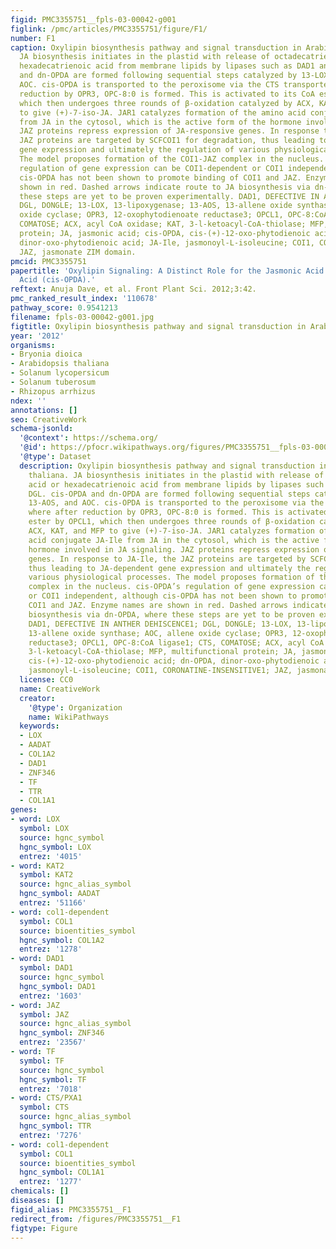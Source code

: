 ```yaml
---
figid: PMC3355751__fpls-03-00042-g001
figlink: /pmc/articles/PMC3355751/figure/F1/
number: F1
caption: Oxylipin biosynthesis pathway and signal transduction in Arabidopsis thaliana.
  JA biosynthesis initiates in the plastid with release of octadecatrienoic acid or
  hexadecatrienoic acid from membrane lipids by lipases such as DAD1 and DGL. cis-OPDA
  and dn-OPDA are formed following sequential steps catalyzed by 13-LOX, 13-AOS, and
  AOC. cis-OPDA is transported to the peroxisome via the CTS transporter, where after
  reduction by OPR3, OPC-8:0 is formed. This is activated to its CoA ester by OPCL1,
  which then undergoes three rounds of β-oxidation catalyzed by ACX, KAT, and MFP
  to give (+)-7-iso-JA. JAR1 catalyzes formation of the amino acid conjugate JA-Ile
  from JA in the cytosol, which is the active form of the hormone involved in JA signaling.
  JAZ proteins repress expression of JA-responsive genes. In response to JA-Ile, the
  JAZ proteins are targeted by SCFCOI1 for degradation, thus leading to JA-dependent
  gene expression and ultimately the regulation of various physiological processes.
  The model proposes formation of the COI1-JAZ complex in the nucleus. cis-OPDA’s
  regulation of gene expression can be COI1-dependent or COI1 independent, although
  cis-OPDA has not been shown to promote binding of COI1 and JAZ. Enzyme names are
  shown in red. Dashed arrows indicate route to JA biosynthesis via dn-OPDA, where
  these steps are yet to be proven experimentally. DAD1, DEFECTIVE IN ANTHER DEHISCENCE1;
  DGL, DONGLE; 13-LOX, 13-lipoxygenase; 13-AOS, 13-allene oxide synthase; AOC, allene
  oxide cyclase; OPR3, 12-oxophytodienoate reductase3; OPCL1, OPC-8:CoA ligase1; CTS,
  COMATOSE; ACX, acyl CoA oxidase; KAT, 3-l-ketoacyl-CoA-thiolase; MFP, multifunctional
  protein; JA, jasmonic acid; cis-OPDA, cis-(+)-12-oxo-phytodienoic acid; dn-OPDA,
  dinor-oxo-phytodienoic acid; JA-Ile, jasmonoyl-L-isoleucine; COI1, CORONATINE-INSENSITIVE1;
  JAZ, jasmonate ZIM domain.
pmcid: PMC3355751
papertitle: 'Oxylipin Signaling: A Distinct Role for the Jasmonic Acid Precursor cis-(+)-12-Oxo-Phytodienoic
  Acid (cis-OPDA).'
reftext: Anuja Dave, et al. Front Plant Sci. 2012;3:42.
pmc_ranked_result_index: '110678'
pathway_score: 0.9541213
filename: fpls-03-00042-g001.jpg
figtitle: Oxylipin biosynthesis pathway and signal transduction in Arabidopsis thaliana
year: '2012'
organisms:
- Bryonia dioica
- Arabidopsis thaliana
- Solanum lycopersicum
- Solanum tuberosum
- Rhizopus arrhizus
ndex: ''
annotations: []
seo: CreativeWork
schema-jsonld:
  '@context': https://schema.org/
  '@id': https://pfocr.wikipathways.org/figures/PMC3355751__fpls-03-00042-g001.html
  '@type': Dataset
  description: Oxylipin biosynthesis pathway and signal transduction in Arabidopsis
    thaliana. JA biosynthesis initiates in the plastid with release of octadecatrienoic
    acid or hexadecatrienoic acid from membrane lipids by lipases such as DAD1 and
    DGL. cis-OPDA and dn-OPDA are formed following sequential steps catalyzed by 13-LOX,
    13-AOS, and AOC. cis-OPDA is transported to the peroxisome via the CTS transporter,
    where after reduction by OPR3, OPC-8:0 is formed. This is activated to its CoA
    ester by OPCL1, which then undergoes three rounds of β-oxidation catalyzed by
    ACX, KAT, and MFP to give (+)-7-iso-JA. JAR1 catalyzes formation of the amino
    acid conjugate JA-Ile from JA in the cytosol, which is the active form of the
    hormone involved in JA signaling. JAZ proteins repress expression of JA-responsive
    genes. In response to JA-Ile, the JAZ proteins are targeted by SCFCOI1 for degradation,
    thus leading to JA-dependent gene expression and ultimately the regulation of
    various physiological processes. The model proposes formation of the COI1-JAZ
    complex in the nucleus. cis-OPDA’s regulation of gene expression can be COI1-dependent
    or COI1 independent, although cis-OPDA has not been shown to promote binding of
    COI1 and JAZ. Enzyme names are shown in red. Dashed arrows indicate route to JA
    biosynthesis via dn-OPDA, where these steps are yet to be proven experimentally.
    DAD1, DEFECTIVE IN ANTHER DEHISCENCE1; DGL, DONGLE; 13-LOX, 13-lipoxygenase; 13-AOS,
    13-allene oxide synthase; AOC, allene oxide cyclase; OPR3, 12-oxophytodienoate
    reductase3; OPCL1, OPC-8:CoA ligase1; CTS, COMATOSE; ACX, acyl CoA oxidase; KAT,
    3-l-ketoacyl-CoA-thiolase; MFP, multifunctional protein; JA, jasmonic acid; cis-OPDA,
    cis-(+)-12-oxo-phytodienoic acid; dn-OPDA, dinor-oxo-phytodienoic acid; JA-Ile,
    jasmonoyl-L-isoleucine; COI1, CORONATINE-INSENSITIVE1; JAZ, jasmonate ZIM domain.
  license: CC0
  name: CreativeWork
  creator:
    '@type': Organization
    name: WikiPathways
  keywords:
  - LOX
  - AADAT
  - COL1A2
  - DAD1
  - ZNF346
  - TF
  - TTR
  - COL1A1
genes:
- word: LOX
  symbol: LOX
  source: hgnc_symbol
  hgnc_symbol: LOX
  entrez: '4015'
- word: KAT2
  symbol: KAT2
  source: hgnc_alias_symbol
  hgnc_symbol: AADAT
  entrez: '51166'
- word: col1-dependent
  symbol: COL1
  source: bioentities_symbol
  hgnc_symbol: COL1A2
  entrez: '1278'
- word: DAD1
  symbol: DAD1
  source: hgnc_symbol
  hgnc_symbol: DAD1
  entrez: '1603'
- word: JAZ
  symbol: JAZ
  source: hgnc_alias_symbol
  hgnc_symbol: ZNF346
  entrez: '23567'
- word: TF
  symbol: TF
  source: hgnc_symbol
  hgnc_symbol: TF
  entrez: '7018'
- word: CTS/PXA1
  symbol: CTS
  source: hgnc_alias_symbol
  hgnc_symbol: TTR
  entrez: '7276'
- word: col1-dependent
  symbol: COL1
  source: bioentities_symbol
  hgnc_symbol: COL1A1
  entrez: '1277'
chemicals: []
diseases: []
figid_alias: PMC3355751__F1
redirect_from: /figures/PMC3355751__F1
figtype: Figure
---
```

